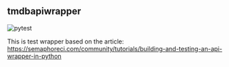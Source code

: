 tmdbapiwrapper
--------------

![pytest](https://github.com/hemie143/tmdbapiwrapper/actions/workflows/python-app.yml/badge.svg)

This is test wrapper based on the article: 
https://semaphoreci.com/community/tutorials/building-and-testing-an-api-wrapper-in-python

